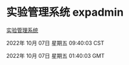 # 实验管理系统 expadmin
[实验管理系统](http://27.19.33.125:56808/expadmin-782313d2-e1b1-4ea7-932e-3a55e6a1a4d0/)

2022年 10月 07日 星期五 09:40:03 CST

2022年 10月 07日 星期五 01:40:03 GMT
